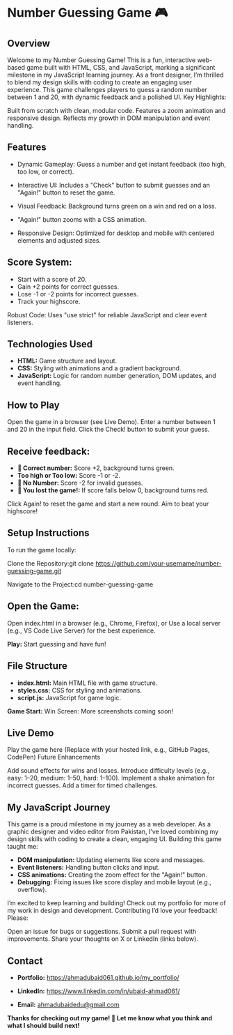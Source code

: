 # Number Guessing Game 🎮
## Overview
Welcome to my Number Guessing Game! This is a fun, interactive web-based game built with HTML, CSS, and JavaScript, marking a significant milestone in my JavaScript learning journey. As a front designer, I’m thrilled to blend my design skills with coding to create an engaging user experience. This game challenges players to guess a random number between 1 and 20, with dynamic feedback and a polished UI.
Key Highlights:

Built from scratch with clean, modular code.
Features a zoom animation and responsive design.
Reflects my growth in DOM manipulation and event handling.

## Features

- Dynamic Gameplay: Guess a number and get instant feedback (too high, too low, or correct).
- Interactive UI: Includes a "Check" button to submit guesses and an "Again!" button to reset the game.
- Visual Feedback: 
Background turns green on a win and red on a loss.
- "Again!" button zooms with a CSS animation.


- Responsive Design: Optimized for desktop and mobile with centered elements and adjusted sizes.
## Score System: 
- Start with a score of 20.
- Gain +2 points for correct guesses.
- Lose -1 or -2 points for incorrect guesses.
- Track your highscore.


Robust Code: Uses "use strict" for reliable JavaScript and clear event listeners.

## Technologies Used

- **HTML:** Game structure and layout.
- **CSS:** Styling with animations and a gradient background.
- **JavaScript:** Logic for random number generation, DOM updates, and event handling.

## How to Play

Open the game in a browser (see Live Demo).
Enter a number between 1 and 20 in the input field.
Click the Check! button to submit your guess.
## Receive feedback:
- **👑 Correct number:** Score +2, background turns green.
- **Too high or Too low:** Score -1 or -2.
- **🐣 No Number:** Score -2 for invalid guesses.
- **👹 You lost the game!:** If score falls below 0, background turns red.


Click Again! to reset the game and start a new round.
Aim to beat your highscore!

## Setup Instructions
To run the game locally:

Clone the Repository:git clone https://github.com/your-username/number-guessing-game.git


Navigate to the Project:cd number-guessing-game


## Open the Game:
Open index.html in a browser (e.g., Chrome, Firefox), or
Use a local server (e.g., VS Code Live Server) for the best experience.


**Play:** Start guessing and have fun!

## File Structure

- **index.html:** Main HTML file with game structure.
- **styles.css:** CSS for styling and animations.
- **script.js:** JavaScript for game logic.




**Game Start:** 
Win Screen: More screenshots coming soon!

## Live Demo
Play the game here (Replace with your hosted link, e.g., GitHub Pages, CodePen)
Future Enhancements

Add sound effects for wins and losses.
Introduce difficulty levels (e.g., easy: 1–20, medium: 1–50, hard: 1–100).
Implement a shake animation for incorrect guesses.
Add a timer for timed challenges.

## My JavaScript Journey
This game is a proud milestone in my journey as a web developer. As a graphic designer and video editor from Pakistan, I’ve loved combining my design skills with coding to create a clean, engaging UI. Building this game taught me:

- **DOM manipulation:** Updating elements like score and messages.
- **Event listeners:** Handling button clicks and input.
- **CSS animations:** Creating the zoom effect for the "Again!" button.
- **Debugging:** Fixing issues like score display and mobile layout (e.g., overflow).

I’m excited to keep learning and building! Check out my portfolio for more of my work in design and development.
Contributing
I’d love your feedback! Please:

Open an issue for bugs or suggestions.
Submit a pull request with improvements.
Share your thoughts on X or LinkedIn (links below).

## Contact

- **Portfolio:** https://ahmadubaid061.github.io/my_portfolio/
- **LinkedIn:** https://www.linkedin.com/in/ubaid-ahmad061/

- **Email:** ahmadubaidedu@gmail.com

**Thanks for checking out my game! 🎉 Let me know what you think and what I should build next!**
